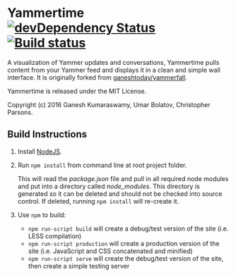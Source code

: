 # Yammertime [![devDependency Status](https://david-dm.org/habaneroconsulting/yammertime/dev-status.svg)](https://david-dm.org/habaneroconsulting/yammertime#info=devDependencies) [![Build status](https://travis-ci.org/habaneroconsulting/yammertime.svg)](http://travis-ci.org/habaneroconsulting/yammertime)

A visualization of Yammer updates and conversations, Yammertime pulls content from your Yammer feed and displays it in a clean and simple wall interface. It is originally forked from [ganeshtoday/yammerfall](https://github.com/ganeshtoday/yammerfall).

Yammertime is released under the MIT License.

Copyright (c) 2016 Ganesh Kumaraswamy, Umar Bolatov, Christopher Parsons.

## Build Instructions

1. Install [NodeJS](http://nodejs.org/).

2. Run `npm install` from command line at root project folder.

    This will read the *package.json* file and pull in all required node modules and put into a directory called *node_modules*. This directory is generated so it can be deleted and should not be checked into source control. If deleted, running `npm install` will re-create it.

3. Use `npm` to build:

    - `npm run-script build` will create a debug/test version of the site (i.e. LESS compilation)
    - `npm run-script production` will create a production version of the site (i.e. JavaScript and CSS concatenated and minified)
    - `npm run-script serve` will create the debug/test version of the site, then create a simple testing server